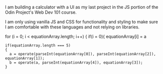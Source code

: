 I am building a calculator with a UI as my last project in the
JS portion of the Odin Project's Web Dev 101 course.

I am only using vanilla JS and CSS for functionality and styling to make sure
I am comfortable with these languages and not relying on libraries.


for (i = 0; i < equationArray.length; i++)
{
  if(i = 0){
    equationArray[i] = a


    if(equationArray.length === 5)
    {
      a = operate(parseInt(equationArray[0]), parseInt(equationArray[2]), equationArray[1]);
      b = operate(a, parseInt(equationArray[4]), equationArray[3]);
    }
